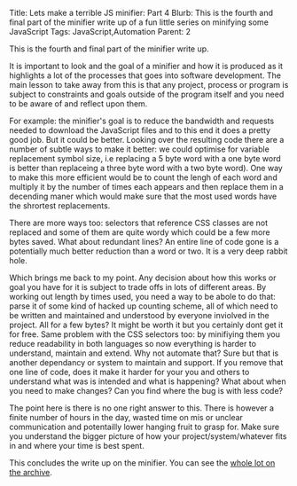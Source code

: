 Title: Lets make a terrible JS minifier: Part 4
Blurb: This is the fourth and final part of the minifier write up of a fun little series on minifying some JavaScript
Tags: JavaScript,Automation
Parent: 2

This is the fourth and final part of the minifier write up.

It is important to look and the goal of a minifier and how it is produced as it highlights a lot of the processes that goes into software development. The main lesson to take away from this is that any project, process or program is subject to constraints and goals outside of the program itself and you need to be aware of and reflect upon them.

For example: the minifier's goal is to reduce the bandwidth and requests needed to download the JavaScript files and to this end it does a pretty good job. But it could be better. Looking over the resulting code there are a number of subtle ways to make it better: we could optimise for variable replacement symbol size, i.e replacing a 5 byte word with a one byte word is better than replaceing a three byte word with a two byte word). One way to make this more efficient would be to count the lengh of each word and multiply it by the number of times each appears and then replace them in a decending maner which would make sure that the most used words have the shrortest replacements.

There are more ways too: selectors that reference CSS classes are not replaced and some of them are quite wordy which could be a few more bytes saved. What about redundant lines? An entire line of code gone is a potentially much better reduction than a word or two. It is a very deep rabbit hole.

Which brings me back to my point. Any decision about how this works or goal you have for it is subject to trade offs in lots of different areas. By working out length by times used, you need a way to be abole to do that: parse it of some kind of hacked up counting scheme, all of which need to be written and maintained and understood by everyone inviolved in the project. All for a few bytes? It might be worth it but you certainly dont get it for free. Same problem with the CSS selectors too: by minifiying them you reduce readability in both languages so now everything is harder to  understand, maintain and extend. Why not automate that? Sure but that is another dependancy or system to maintain and support. If you remove that one line of code, does it make it harder for your you and others to understand what was is intended and what is happening? What about when you need to make changes? Can you find where the bug is with less code?

The point here is there is no one right answer to this. There is however a finite number of hours in the day, wasted time on mis or unclear communication and potentailly lower hanging fruit to grasp for. Make sure you understand the bigger picture of how your project/system/whatever fits in and where your time is best spent.

This concludes the write up on the minifier. You can see the [whole lot on the archive][tmcarchive].

[tmcarchive]: /blog/archive "theMetaCity archive"
